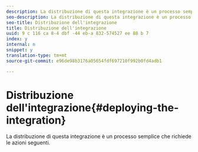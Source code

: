 ```yaml
---
description: La distribuzione di questa integrazione è un processo semplice che richiede le azioni seguenti.
seo-description: La distribuzione di questa integrazione è un processo semplice che richiede le azioni seguenti.
seo-title: Distribuzione dell'integrazione
title: Distribuzione dell'integrazione
uuid: 9 c 116 ca 8-4 dbf -44 eb-a 832-574527 ee 88 b 7
index: y
internal: n
snippet: y
translation-type: tm+mt
source-git-commit: e96de98b3176a05654fdf697210f992b0fd4adb1

---
```



# Distribuzione dell'integrazione{#deploying-the-integration}

La distribuzione di questa integrazione è un processo semplice che richiede le azioni seguenti.

